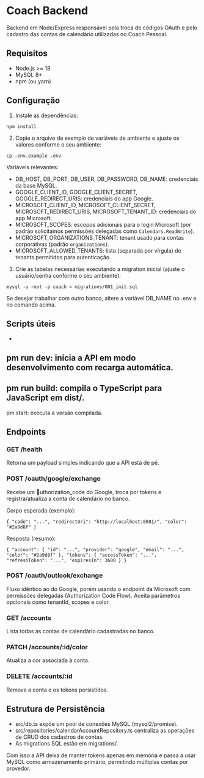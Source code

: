 # Coach Backend

Backend em Node/Express responsável pela troca de códigos OAuth e pelo cadastro das contas de calendário utilizadas no Coach Pessoal.

## Requisitos

- Node.js >= 18
- MySQL 8+
- npm (ou yarn)

## Configuração

1. Instale as dependências:

`
npm install
`

2. Copie o arquivo de exemplo de variáveis de ambiente e ajuste os valores conforme o seu ambiente:

`
cp .env.example .env
`

Variáveis relevantes:

- DB_HOST, DB_PORT, DB_USER, DB_PASSWORD, DB_NAME: credenciais da base MySQL.
- GOOGLE_CLIENT_ID, GOOGLE_CLIENT_SECRET, GOOGLE_REDIRECT_URIS: credenciais do app Google.
- MICROSOFT_CLIENT_ID, MICROSOFT_CLIENT_SECRET, MICROSOFT_REDIRECT_URIS, MICROSOFT_TENANT_ID: credenciais do app Microsoft.
- MICROSOFT_SCOPES: escopos adicionais para o login Microsoft (por padrão solicitamos permissões delegadas como `Calendars.ReadWrite`).
- MICROSOFT_ORGANIZATIONS_TENANT: tenant usado para contas corporativas (padrão `organizations`).
- MICROSOFT_ALLOWED_TENANTS: lista (separada por vírgula) de tenants permitidos para autenticação.

3. Crie as tabelas necessárias executando a migration inicial (ajuste o usuário/senha conforme o seu ambiente):

`
mysql -u root -p coach < migrations/001_init.sql
`

Se desejar trabalhar com outro banco, altere a variável DB_NAME no .env e no comando acima.

## Scripts úteis

- 
pm run dev: inicia a API em modo desenvolvimento com recarga automática.
- 
pm run build: compila o TypeScript para JavaScript em dist/.
- 
pm start: executa a versão compilada.

## Endpoints

### GET /health
Retorna um payload simples indicando que a API está de pé.

### POST /oauth/google/exchange
Recebe um uthorization_code do Google, troca por tokens e registra/atualiza a conta de calendário no banco.

Corpo esperado (exemplo):

`
{
  "code": "...",
  "redirectUri": "http://localhost:8081/",
  "color": "#2a9d8f"
}
`

Resposta (resumo):

`
{
  "account": {
    "id": "...",
    "provider": "google",
    "email": "...",
    "color": "#2a9d8f"
  },
  "tokens": {
    "accessToken": "...",
    "refreshToken": "...",
    "expiresIn": 3600
  }
}
`

### POST /oauth/outlook/exchange
Fluxo idêntico ao do Google, porém usando o endpoint da Microsoft com permissões delegadas (Authorization Code Flow). Aceita parâmetros opcionais como tenantId, scopes e color.

### GET /accounts
Lista todas as contas de calendário cadastradas no banco.

### PATCH /accounts/:id/color
Atualiza a cor associada à conta.

### DELETE /accounts/:id
Remove a conta e os tokens persistidos.

## Estrutura de Persistência

- src/db.ts expõe um pool de conexões MySQL (mysql2/promise).
- src/repositories/calendarAccountRepository.ts centraliza as operações de CRUD dos cadastros de contas.
- As migrations SQL estão em migrations/.

Com isso a API deixa de manter tokens apenas em memória e passa a usar MySQL como armazenamento primário, permitindo múltiplas contas por provedor.